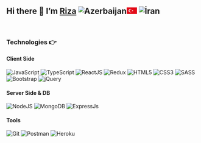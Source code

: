 ## Hi there 👋 I’m [Riza](https://urmulu-riza.github.io/portfolio/) <img  alt='Azerbaijan' title='Azerbaijan' src="https://flagicons.lipis.dev/flags/4x3/az.svg" height="17" width="27"><img alt='Türkiye' title='Türkiye' src="https://raw.githubusercontent.com/hampusborgos/country-flags/ba2cf4101bf029d2ada26da2f95121de74581a4d/svg/tr.svg" height="17" width="27"> <img alt='İran' title='İran' src="https://flagicons.lipis.dev/flags/4x3/ir.svg" height="10" width="15">

<br/>

### Technologies :point_right:

#### Client Side
![JavaScript](https://img.shields.io/badge/JavaScript-F7DF1E?&logo=javascript&logoColor=black&style=flat-square)
![TypeScript](https://img.shields.io/badge/TypeScript-007ACC?&logo=typescript&logoColor=white&style=flat-square)
![ReactJS](https://img.shields.io/badge/React-20232A?&logo=react&logoColor=61DAFB&style=flat-square)
![Redux](https://img.shields.io/badge/Redux-593D88?&logo=redux&logoColor=white&style=flat-square)
![HTML5](https://img.shields.io/badge/HTML5-E34F26?&logo=html5&logoColor=white&style=flat-square)
![CSS3](https://img.shields.io/badge/CSS3-1572B6?&logo=css3&logoColor=white&style=flat-square)
![SASS](https://img.shields.io/badge/Sass-CC6699?&logo=sass&logoColor=white&style=flat-square)
![Bootstrap](https://img.shields.io/badge/Bootstrap-563D7C?&logo=bootstrap&logoColor=white&style=flat-square)
![jQuery](https://img.shields.io/badge/jquery-%230769AD.svg?style=flat-square&logo=jquery&logoColor=white)
<!--![Angular](https://img.shields.io/badge/Angular-DD0031?&logo=angular&logoColor=white&style=flat-square)-->
<!--![cypress](https://img.shields.io/badge/-cypress-%23E5E5E5?style=flat-square&logo=cypress&logoColor=058a5e)-->
<!--![Jest](https://img.shields.io/badge/-jest-%23C21325?style=flat-square&logo=jest&logoColor=white)-->
<!--![Styled Components](https://img.shields.io/badge/styled--components-DB7093?&logo=styled-components&logoColor=white&style=flat-square)-->

#### Server Side & DB
![NodeJS](https://img.shields.io/badge/Node.js-43853D?&logo=node.js&logoColor=white)
![MongoDB](https://img.shields.io/badge/MongoDB-4EA94B?&logo=mongodb&logoColor=white)
![ExpressJs](https://img.shields.io/badge/Express.js-404D59)
<!--![JWT](https://img.shields.io/badge/JWT-black?style=flat-square&logo=JSON%20web%20tokens)-->
<!--![Pug](https://img.shields.io/badge/Pug-FFF?style=flat-square&logo=pug&logoColor=A86454)-->
<!---![Mongoose]([![Monogoose](https://github.com/MarioTerron/logo-images/blob/master/logos/mongoose.png)](http://mongoosejs.com/))--->
#### Tools
![Git](https://img.shields.io/badge/git-%23F05033.svg?&logo=git&logoColor=white&style=flat-square)
![Postman](https://img.shields.io/badge/Postman-FF6C37?style=flat-square&logo=postman&logoColor=white)
![Heroku](https://img.shields.io/badge/heroku-%23430098.svg?style=flat-square&logo=heroku&logoColor=white)
<!--![Jira](https://img.shields.io/badge/jira-%230A0FFF.svg?&style=flat-square&logo=jira&logoColor=white)-->
<!--![Jenkins](https://img.shields.io/badge/jenkins-%232C5263.svg?style=flat-square&logo=jenkins&logoColor=white)-->

<br/>

<!---
mr1mokhtari/mr1mokhtari is a ✨ special ✨ repository because its `README.md` (this file) appears on your GitHub profile.
You can click the Preview link to take a look at your changes.
--->

